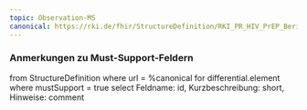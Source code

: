 ```yaml
---
topic: Observation-MS
canonical: https://rki.de/fhir/StructureDefinition/RKI_PR_HIV_PrEP_Bericht_Observation_Laboratory_Study_Free
---
```


### Anmerkungen zu Must-Support-Feldern

<fql>
from
	StructureDefinition
where 
    url = %canonical
for differential.element
where mustSupport = true
select
	Feldname: id, Kurzbeschreibung: short, Hinweise: comment
</fql>

